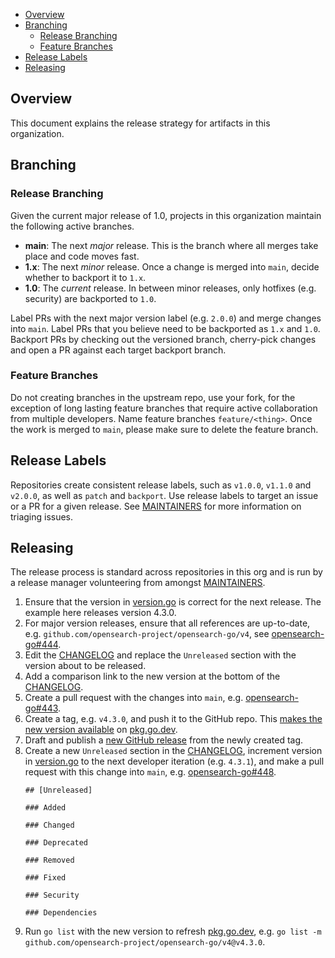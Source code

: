 - [Overview](#overview)
- [Branching](#branching)
  - [Release Branching](#release-branching)
  - [Feature Branches](#feature-branches)
- [Release Labels](#release-labels)
- [Releasing](#releasing)

## Overview

This document explains the release strategy for artifacts in this organization.

## Branching

### Release Branching

Given the current major release of 1.0, projects in this organization maintain the following active branches.

- **main**: The next _major_ release. This is the branch where all merges take place and code moves fast.
- **1.x**: The next _minor_ release. Once a change is merged into `main`, decide whether to backport it to `1.x`.
- **1.0**: The _current_ release. In between minor releases, only hotfixes (e.g. security) are backported to `1.0`.

Label PRs with the next major version label (e.g. `2.0.0`) and merge changes into `main`. Label PRs that you believe need to be backported as `1.x` and `1.0`. Backport PRs by checking out the versioned branch, cherry-pick changes and open a PR against each target backport branch.

### Feature Branches

Do not creating branches in the upstream repo, use your fork, for the exception of long lasting feature branches that require active collaboration from multiple developers. Name feature branches `feature/<thing>`. Once the work is merged to `main`, please make sure to delete the feature branch.

## Release Labels

Repositories create consistent release labels, such as `v1.0.0`, `v1.1.0` and `v2.0.0`, as well as `patch` and `backport`. Use release labels to target an issue or a PR for a given release. See [MAINTAINERS](MAINTAINERS.md#triage-open-issues) for more information on triaging issues.

## Releasing

The release process is standard across repositories in this org and is run by a release manager volunteering from amongst [MAINTAINERS](MAINTAINERS.md).

1. Ensure that the version in [version.go](internal/version/version.go) is correct for the next release. The example here releases version 4.3.0.
2. For major version releases, ensure that all references are up-to-date, e.g. `github.com/opensearch-project/opensearch-go/v4`, see [opensearch-go#444](https://github.com/opensearch-project/opensearch-go/pull/444).
3. Edit the [CHANGELOG](CHANGELOG.md) and replace the `Unreleased` section with the version about to be released.
4. Add a comparison link to the new version at the bottom of the [CHANGELOG](CHANGELOG.md).
5. Create a pull request with the changes into `main`, e.g. [opensearch-go#443](https://github.com/opensearch-project/opensearch-go/pull/443).
6. Create a tag, e.g. `v4.3.0`, and push it to the GitHub repo. This [makes the new version available](https://go.dev/doc/modules/publishing) on [pkg.go.dev](https://pkg.go.dev/github.com/opensearch-project/opensearch-go/v4).
7. Draft and publish a [new GitHub release](https://github.com/opensearch-project/opensearch-go/releases/new) from the newly created tag.
8. Create a new `Unreleased` section in the [CHANGELOG](CHANGELOG.md), increment version in [version.go](internal/version/version.go) to the next developer iteration (e.g. `4.3.1`), and make a pull request with this change into `main`, e.g. [opensearch-go#448](https://github.com/opensearch-project/opensearch-go/pull/448).
    ```
    ## [Unreleased]

    ### Added

    ### Changed

    ### Deprecated

    ### Removed

    ### Fixed

    ### Security

    ### Dependencies
    ```
9. Run `go list` with the new version to refresh [pkg.go.dev](https://pkg.go.dev/github.com/opensearch-project/opensearch-go/v4), e.g. `go list -m github.com/opensearch-project/opensearch-go/v4@v4.3.0`.

